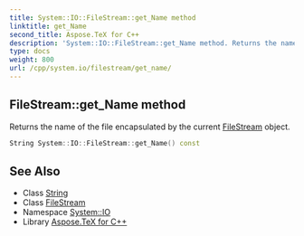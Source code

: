 ```yaml
---
title: System::IO::FileStream::get_Name method
linktitle: get_Name
second_title: Aspose.TeX for C++
description: 'System::IO::FileStream::get_Name method. Returns the name of the file encapsulated by the current FileStream object in C++.'
type: docs
weight: 800
url: /cpp/system.io/filestream/get_name/
---
```

## FileStream::get_Name method


Returns the name of the file encapsulated by the current [FileStream](../) object.

```cpp
String System::IO::FileStream::get_Name() const
```

## See Also

* Class [String](../../../system/string/)
* Class [FileStream](../)
* Namespace [System::IO](../../)
* Library [Aspose.TeX for C++](../../../)
